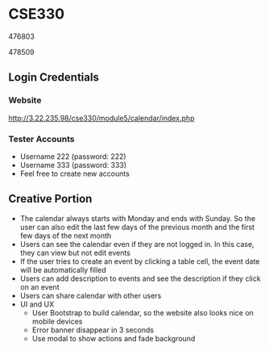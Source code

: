 # CSE330
476803

478509


## Login Credentials

### Website

http://3.22.235.98/cse330/module5/calendar/index.php

### Tester Accounts
* Username 222 (password: 222)
* Username 333 (password: 333)
* Feel free to create new accounts

## Creative Portion

* The calendar always starts with Monday and ends with Sunday.
So the user can also edit the last few days of the previous month and the first few days of the next month
* Users can see the calendar even if they are not logged in. In this case, they can view but not edit events
* If the user tries to create an event by clicking a table cell, the event date will be automatically filled
* Users can add description to events and see the description if they click on an event
* Users can share calendar with other users
* UI and UX
    * User Bootstrap to build calendar, so the website also looks nice on mobile devices
    * Error banner disappear in 3 seconds
    * Use modal to show actions and fade background

